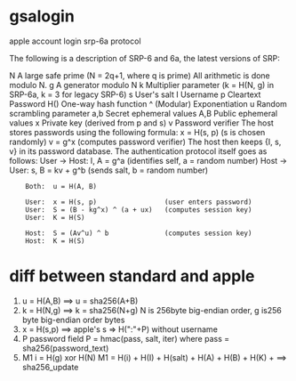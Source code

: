 # gsalogin
  apple account login srp-6a protocol

The following is a description of SRP-6 and 6a, the latest versions of SRP:

  N    A large safe prime (N = 2q+1, where q is prime)
       All arithmetic is done modulo N.
  g    A generator modulo N
  k    Multiplier parameter (k = H(N, g) in SRP-6a, k = 3 for legacy SRP-6)
  s    User's salt
  I    Username
  p    Cleartext Password
  H()  One-way hash function
  ^    (Modular) Exponentiation
  u    Random scrambling parameter
  a,b  Secret ephemeral values
  A,B  Public ephemeral values
  x    Private key (derived from p and s)
  v    Password verifier
The host stores passwords using the following formula:
  x = H(s, p)               (s is chosen randomly)
  v = g^x                   (computes password verifier)
The host then keeps {I, s, v} in its password database. The authentication protocol itself goes as follows:
User -> Host:  I, A = g^a                  (identifies self, a = random number)
Host -> User:  s, B = kv + g^b             (sends salt, b = random number)

        Both:  u = H(A, B)

        User:  x = H(s, p)                 (user enters password)
        User:  S = (B - kg^x) ^ (a + ux)   (computes session key)
        User:  K = H(S)

        Host:  S = (Av^u) ^ b              (computes session key)
        Host:  K = H(S)
 # diff between standard and apple
 1. u = H(A,B)  ==> u = sha256(A+B) 
 2. k = H(N,g)  ==>  k = sha256(N+g)  N is 256byte big-endian order,  g is256 byte big-endian order bytes
 3. x = H(s,p)  ==> apple's s => H(":"+P) without username
 4. P password field P = hmac(pass, salt, iter) where pass = sha256(password_text)
 5. M1 
		i = H(g) xor H(N)
		M1 = H(i) + H(I) + H(salt) + H(A) + H(B) + H(K) 
		+  ==>  sha256_update
